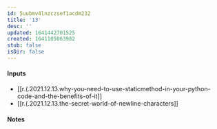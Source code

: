 ```yaml
---
id: 5uubmv4lnzczsef1acdm232
title: '13'
desc: ''
updated: 1641442701525
created: 1641105063982
stub: false
isDir: false
---
```



#### Inputs

- [[r.(.2021.12.13.why-you-need-to-use-staticmethod-in-your-python-code-and-the-benefits-of-it]]
- [[r.(.2021.12.13.the-secret-world-of-newline-characters]]

#### Notes

